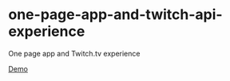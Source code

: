 # one-page-app-and-twitch-api-experience
One page app and Twitch.tv experience

[Demo](http://winns.github.io/tv/)
